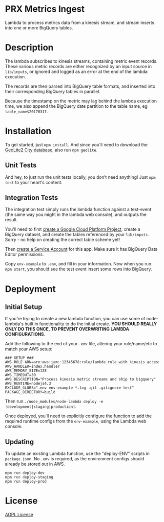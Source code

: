 # PRX Metrics Ingest

Lambda to process metrics data from a kinesis stream, and stream inserts into
one or more BigQuery tables.

# Description

The lambda subscribes to kinesis streams, containing metric event records. These
various metric records are either recognized by an input source in `lib/inputs`,
or ignored and logged as an error at the end of the lambda execution.

The records are then parsed into BigQuery table formats, and inserted into their
corresponding BigQuery tables in parallel.

Because the timestamp on the metric may lag behind the lambda execution time,
we also append the BigQuery date partition to the table name, eg
`table_name$20170317`.

# Installation

To get started, just `npm install`.  And since you'll need to download the
[GeoLite2 City database](http://dev.maxmind.com/geoip/geoip2/geolite2/), also run
`npm geolite`.

## Unit Tests

And hey, to just run the unit tests locally, you don't need anything!  Just
`npm test` to your heart's content.

## Integration Tests

The integration test simply runs the lambda function against a test-event (the
same way you might in the lambda web console), and outputs the result.

You'll need to first [create a Google Cloud Platform Project](https://cloud.google.com/resource-manager/docs/creating-managing-projects),
create a BigQuery dataset, and create the tables referenced by your `lib/inputs`.
Sorry - no help on creating the correct table scheme yet!

Then [create a Service Account](https://developers.google.com/identity/protocols/OAuth2ServiceAccount#creatinganaccount) for this app.  Make sure it has BigQuery Data Editor permissions.

Copy `env-example` to `.env`, and fill in your information. Now when you run
`npm start`, you should see the test event insert some rows into BigQuery.

# Deployment

## Initial Setup

If you're trying to create a new lambda function, you can use some of node-lambda's
built in functionality to do the initial create.  __YOU SHOULD REALLY ONLY DO THIS
ONCE, TO PREVENT OVERWRITING LAMBDA CONFIGURATIONS__.

Add the following to the end of your `.env` file, altering your role/name/etc to
match your AWS setup:

```
### SETUP ###
AWS_ROLE_ARN=arn:aws:iam::12345678:role/lambda_role_with_kinesis_access
AWS_HANDLER=index.handler
AWS_MEMORY_SIZE=128
AWS_TIMEOUT=30
AWS_DESCRIPTION="Process kinesis metric streams and ship to bigquery"
AWS_RUNTIME=nodejs4.3
EXCLUDE_GLOBS=".env env-example *.log .git .gitignore test"
PACKAGE_DIRECTORY=build
```

Then run `./node_modules/node-lambda deploy -e [development|staging|production]`.

Once deployed, you'll need to explicitly configure the function to add the
required runtime configs from the `env-example`, using the Lambda web console.

## Updating

To update an existing Lambda function, use the "deploy-ENV" scripts in
`package.json`. No `.env` is required, as the environment configs should already
be stored out in AWS.

```
npm run deploy-dev
npm run deploy-staging
npm run deploy-prod
```

# License

[AGPL License](https://www.gnu.org/licenses/agpl-3.0.html)
